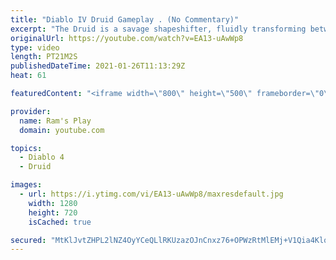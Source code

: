 ```yaml
---
title: "Diablo IV Druid Gameplay . (No Commentary)"
excerpt: "The Druid is a savage shapeshifter, fluidly transforming between the forms of a towering bear or a vicious werewolf to fight alongside the creatures of the wild."
originalUrl: https://youtube.com/watch?v=EA13-uAwWp8
type: video
length: PT21M2S
publishedDateTime: 2021-01-26T11:13:29Z
heat: 61

featuredContent: "<iframe width=\"800\" height=\"500\" frameborder=\"0\" src=\"https://www.youtube.com/embed/EA13-uAwWp8\" allow=\"accelerometer; autoplay; encrypted-media; gyroscope; picture-in-picture\" allowfullscreen></iframe>"

provider:
  name: Ram's Play
  domain: youtube.com

topics:
  - Diablo 4
  - Druid

images:
  - url: https://i.ytimg.com/vi/EA13-uAwWp8/maxresdefault.jpg
    width: 1280
    height: 720
    isCached: true

secured: "MtKlJvtZHPL2lNZ4OyYCeQLlRKUzazOJnCnxz76+OPWzRtMlEMj+V1Qia4Klq2nXfj6thUI6UDtvDoJJ3nBu/DJ6Q1d1Kc9zlRJCB8S1yYTicIE0GB33LmdUv7VNeP8ak+UHBHyAccNKvpuOQlApDRivcEEDr/hyC4VzX3eXGi3yS9p7C2g6RPG7BjRyqL+Arv40ut+M2dOlwMNlq3Whnc5pyWRPdVkXA4bGQzZoXTbCBnL9VTyvMYciu1XUCKKf9bCYGhuTDnZHV97VB71KJ3kFBLglnCwRYr8HC8RYBG4TuPnQik6FJJjURuoFEnaln5ZhU/Wg4pAq1osEIHpULrBsyDh3WjZNeVe1DhHH8ErGsD+VOi/tZLTPb9gNueZ2S38Plw0OoJbBgMhbfgGhoeHaIEZv9qJ6Ee1CfG+RU6fpNExyzBn+jvOTEuflFwEB;lu3V+prCqowVj6cdeR9IGg=="
---
```


